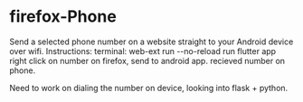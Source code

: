 # firefox-Phone
 Send a selected phone number on a website straight to your Android device over wifi.
Instructions:
    terminal: web-ext run --no-reload
    run flutter app
    right click on number on firefox, send to android app.
    recieved number on phone.

Need to work on dialing the number on device, looking into flask + python.
